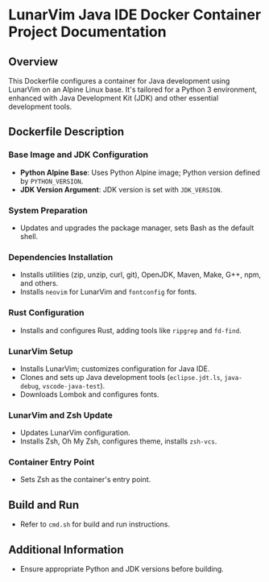# LunarVim Java IDE Docker Container Project Documentation

## Overview
This Dockerfile configures a container for Java development using LunarVim on an Alpine Linux base. It's tailored for a Python 3 environment, enhanced with Java Development Kit (JDK) and other essential development tools.

## Dockerfile Description

### Base Image and JDK Configuration
- **Python Alpine Base**: Uses Python Alpine image; Python version defined by `PYTHON_VERSION`.
- **JDK Version Argument**: JDK version is set with `JDK_VERSION`.

### System Preparation
- Updates and upgrades the package manager, sets Bash as the default shell.

### Dependencies Installation
- Installs utilities (zip, unzip, curl, git), OpenJDK, Maven, Make, G++, npm, and others.
- Installs `neovim` for LunarVim and `fontconfig` for fonts.

### Rust Configuration
- Installs and configures Rust, adding tools like `ripgrep` and `fd-find`.

### LunarVim Setup
- Installs LunarVim; customizes configuration for Java IDE.
- Clones and sets up Java development tools (`eclipse.jdt.ls`, `java-debug`, `vscode-java-test`).
- Downloads Lombok and configures fonts.

### LunarVim and Zsh Update
- Updates LunarVim configuration.
- Installs Zsh, Oh My Zsh, configures theme, installs `zsh-vcs`.

### Container Entry Point
- Sets Zsh as the container's entry point.

## Build and Run
- Refer to `cmd.sh` for build and run instructions.

## Additional Information
- Ensure appropriate Python and JDK versions before building.
